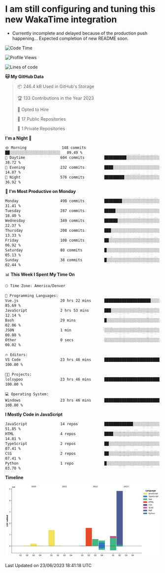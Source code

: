 # I am still configuring and tuning this new WakaTime integration
- Currently incomplete and delayed because of the production push happening... Expected completion of new README soon.
<!--START_SECTION:waka-->
![Code Time](http://img.shields.io/badge/Code%20Time-110%20hrs%2021%20mins-blue)

![Profile Views](http://img.shields.io/badge/Profile%20Views-41-blue)

![Lines of code](https://img.shields.io/badge/From%20Hello%20World%20I%27ve%20Written-10.0%20million%20lines%20of%20code-blue)

**🐱 My GitHub Data** 

> 📦 246.4 kB Used in GitHub's Storage 
 > 
> 🏆 133 Contributions in the Year 2023
 > 
> 💼 Opted to Hire
 > 
> 📜 17 Public Repositories 
 > 
> 🔑 1 Private Repositories 
 > 
**I'm a Night 🦉** 

```text
🌞 Morning                148 commits         ██░░░░░░░░░░░░░░░░░░░░░░░   09.49 % 
🌆 Daytime                604 commits         ██████████░░░░░░░░░░░░░░░   38.72 % 
🌃 Evening                232 commits         ████░░░░░░░░░░░░░░░░░░░░░   14.87 % 
🌙 Night                  576 commits         █████████░░░░░░░░░░░░░░░░   36.92 % 
```
📅 **I'm Most Productive on Monday** 

```text
Monday                   490 commits         ████████░░░░░░░░░░░░░░░░░   31.41 % 
Tuesday                  287 commits         █████░░░░░░░░░░░░░░░░░░░░   18.40 % 
Wednesday                349 commits         ██████░░░░░░░░░░░░░░░░░░░   22.37 % 
Thursday                 208 commits         ███░░░░░░░░░░░░░░░░░░░░░░   13.33 % 
Friday                   108 commits         ██░░░░░░░░░░░░░░░░░░░░░░░   06.92 % 
Saturday                 80 commits          █░░░░░░░░░░░░░░░░░░░░░░░░   05.13 % 
Sunday                   38 commits          █░░░░░░░░░░░░░░░░░░░░░░░░   02.44 % 
```


📊 **This Week I Spent My Time On** 

```text
🕑︎ Time Zone: America/Denver

💬 Programming Languages: 
Vue.js                   20 hrs 22 mins      █████████████████████░░░░   85.69 % 
JavaScript               2 hrs 53 mins       ███░░░░░░░░░░░░░░░░░░░░░░   12.14 % 
Bash                     29 mins             █░░░░░░░░░░░░░░░░░░░░░░░░   02.06 % 
JSON                     1 min               ░░░░░░░░░░░░░░░░░░░░░░░░░   00.08 % 
Other                    0 secs              ░░░░░░░░░░░░░░░░░░░░░░░░░   00.02 % 

🔥 Editors: 
VS Code                  23 hrs 46 mins      █████████████████████████   100.00 % 

🐱‍💻 Projects: 
lolsypoo                 23 hrs 46 mins      █████████████████████████   100.00 % 

💻 Operating System: 
Windows                  23 hrs 46 mins      █████████████████████████   100.00 % 
```

**I Mostly Code in JavaScript** 

```text
JavaScript               14 repos            █████████████░░░░░░░░░░░░   51.85 % 
HTML                     4 repos             ████░░░░░░░░░░░░░░░░░░░░░   14.81 % 
TypeScript               2 repos             ██░░░░░░░░░░░░░░░░░░░░░░░   07.41 % 
CSS                      2 repos             ██░░░░░░░░░░░░░░░░░░░░░░░   07.41 % 
Python                   1 repo              █░░░░░░░░░░░░░░░░░░░░░░░░   03.70 % 
```



**Timeline**

![Lines of Code chart](https://raw.githubusercontent.com/certifiedbice/certifiedbice/main/assets/bar_graph.png)


 Last Updated on 23/06/2023 18:41:18 UTC
<!--END_SECTION:waka-->
